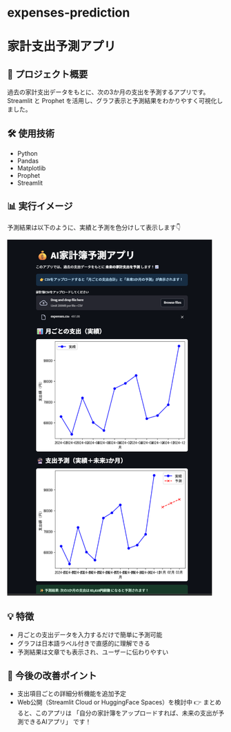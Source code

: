 # expenses-prediction
# 家計支出予測アプリ

## 📌 プロジェクト概要
過去の家計支出データをもとに、次の3か月の支出を予測するアプリです。  
Streamlit と Prophet を活用し、グラフ表示と予測結果をわかりやすく可視化しました。  

## 🛠️ 使用技術
- Python
- Pandas
- Matplotlib
- Prophet
- Streamlit

## 📊 実行イメージ
予測結果は以下のように、実績と予測を色分けして表示します👇  

![予測グラフ](https://github.com/okita-maker/expenses-prediction/blob/57f376208bf050caabbc2d117f220348b96c1777/%E3%82%B9%E3%82%AF%E3%83%AA%E3%83%BC%E3%83%B3%E3%82%B7%E3%83%A7%E3%83%83%E3%83%88%202025-09-28%20232049.png)

## 💡 特徴
- 月ごとの支出データを入力するだけで簡単に予測可能  
- グラフは日本語ラベル付きで直感的に理解できる  
- 予測結果は文章でも表示され、ユーザーに伝わりやすい  

## 🚀 今後の改善ポイント
- 支出項目ごとの詳細分析機能を追加予定  
- Web公開（Streamlit Cloud or HuggingFace Spaces）を検討中
👉 まとめると、このアプリは 「自分の家計簿をアップロードすれば、未来の支出が予測できるAIアプリ」 です！
